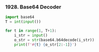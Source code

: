 

### 1928. Base64 Decoder

```python
import base64
T = int(input())

for t in range(1, T+1):
    i_str = input()
    o_str = str(base64.b64decode(i_str))
    print(f'#{t} {o_str[2:-1]}')

```

